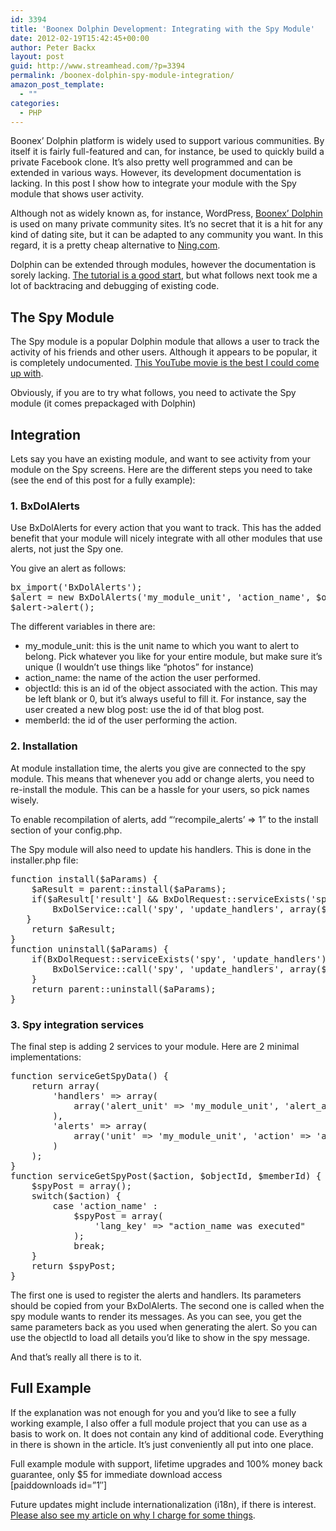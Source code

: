 ```yaml
---
id: 3394
title: 'Boonex Dolphin Development: Integrating with the Spy Module'
date: 2012-02-19T15:42:45+00:00
author: Peter Backx
layout: post
guid: http://www.streamhead.com/?p=3394
permalink: /boonex-dolphin-spy-module-integration/
amazon_post_template:
  - ""
categories:
  - PHP
---
```

Boonex&#8217; Dolphin platform is widely used to support various communities. By itself it is fairly full-featured and can, for instance, be used to quickly build a private Facebook clone. It&#8217;s also pretty well programmed and can be extended in various ways. However, its development documentation is lacking. In this post I show how to integrate your module with the Spy module that shows user activity.

<!--more-->

Although not as widely known as, for instance, WordPress, [Boonex&#8217; Dolphin](http://www.boonex.com/dolphin "Boonex Dolphin") is used on many private community sites. It&#8217;s no secret that it is a hit for any kind of dating site, but it can be adapted to any community you want. In this regard, it is a pretty cheap alternative to [Ning.com](http://www.ning.com/ "Ning community sites").

Dolphin can be extended through modules, however the documentation is sorely lacking. [The tutorial is a good start](http://www.boonex.com/trac/dolphin/wiki/DolphinTutorialMyFirstModule "First Dolphin module"), but what follows next took me a lot of backtracing and debugging of existing code.

## The Spy Module

The Spy module is a popular Dolphin module that allows a user to track the activity of his friends and other users. Although it appears to be popular, it is completely undocumented. [This YouTube movie is the best I could come up with](http://www.youtube.com/watch?v=AeVC6dAXqu4 "Installing the Spy module").

Obviously, if you are to try what follows, you need to activate the Spy module (it comes prepackaged with Dolphin)

## Integration

Lets say you have an existing module, and want to see activity from your module on the Spy screens. Here are the different steps you need to take (see the end of this post for a fully example):

### 1. BxDolAlerts

Use BxDolAlerts for every action that you want to track. This has the added benefit that your module will nicely integrate with all other modules that use alerts, not just the Spy one.

You give an alert as follows:

<pre lang="PHP">bx_import('BxDolAlerts');
$alert = new BxDolAlerts('my_module_unit', 'action_name', $objectId, $memberId);
$alert->alert();</pre>

<div>
  The different variables in there are:
</div>

<div>
  <ul>
    <li>
      my_module_unit: this is the unit name to which you want to alert to belong. Pick whatever you like for your entire module, but make sure it&#8217;s unique (I wouldn&#8217;t use things like &#8220;photos&#8221; for instance)
    </li>
    <li>
      action_name: the name of the action the user performed.
    </li>
    <li>
      objectId: this is an id of the object associated with the action. This may be left blank or 0, but it&#8217;s always useful to fill it. For instance, say the user created a new blog post: use the id of that blog post.
    </li>
    <li>
      memberId: the id of the user performing the action.
    </li>
  </ul>
  
  <h3>
    2. Installation
  </h3>
  
  <p>
    At module installation time, the alerts you give are connected to the spy module. This means that whenever you add or change alerts, you need to re-install the module. This can be a hassle for your users, so pick names wisely.
  </p>
  
  <p>
    To enable recompilation of alerts, add &#8220;&#8216;recompile_alerts&#8217; => 1&#8221; to the install section of your config.php.
  </p>
  
  <p>
    The Spy module will also need to update his handlers. This is done in the installer.php file:
  </p>
  
  <pre lang="PHP">function install($aParams) {
    $aResult = parent::install($aParams);
    if($aResult['result'] && BxDolRequest::serviceExists('spy', 'update_handlers')) {
        BxDolService::call('spy', 'update_handlers', array($this->_aConfig['home_uri'], true));
   }
    return $aResult;
}
function uninstall($aParams) {
    if(BxDolRequest::serviceExists('spy', 'update_handlers')) {
        BxDolService::call('spy', 'update_handlers', array($this->_aConfig['home_uri'], false));
    }
    return parent::uninstall($aParams);
}</pre>
  
  <h3>
    3. Spy integration services
  </h3>
  
  <p>
    The final step is adding 2 services to your module. Here are 2 minimal implementations:
  </p>
  
  <pre lang="PHP">function serviceGetSpyData() {
    return array(
        'handlers' => array(
            array('alert_unit' => 'my_module_unit', 'alert_action' => 'action_name', 'module_uri' => 'my_uri', 'module_class' => 'Module', 'module_method' => 'get_spy_post')
        ),
        'alerts' => array(
            array('unit' => 'my_module_unit', 'action' => 'action_name')
        )
    );
}
function serviceGetSpyPost($action, $objectId, $memberId) {
    $spyPost = array();
    switch($action) {
        case 'action_name' :
            $spyPost = array(
                'lang_key' => "action_name was executed"
            );
            break;
    }
    return $spyPost;
}</pre>
  
  <p>
    The first one is used to register the alerts and handlers. Its parameters should be copied from your BxDolAlerts. The second one is called when the spy module wants to render its messages. As you can see, you get the same parameters back as you used when generating the alert. So you can use the objectId to load all details you&#8217;d like to show in the spy message.
  </p>
  
  <p>
    And that&#8217;s really all there is to it.
  </p>
</div>

## Full Example

If the explanation was not enough for you and you&#8217;d like to see a fully working example, I also offer a full module project that you can use as a basis to work on. It does not contain any kind of additional code. Everything in there is shown in the article. It&#8217;s just conveniently all put into one place.

<div class="buynow">
  Full example module with support, lifetime upgrades and 100% money back guarantee, only $5 for immediate download access<br /> [paiddownloads id=&#8221;1&#8243;]
</div>

Future updates might include internationalization (i18n), if there is interest. [Please also see my article on why I charge for some things](http://www.streamhead.com/about/why-buy-from-streamhead/ "Why buy from Streamhead").

<!-- AddThis Advanced Settings generic via filter on the_content -->

<!-- AddThis Share Buttons generic via filter on the_content -->